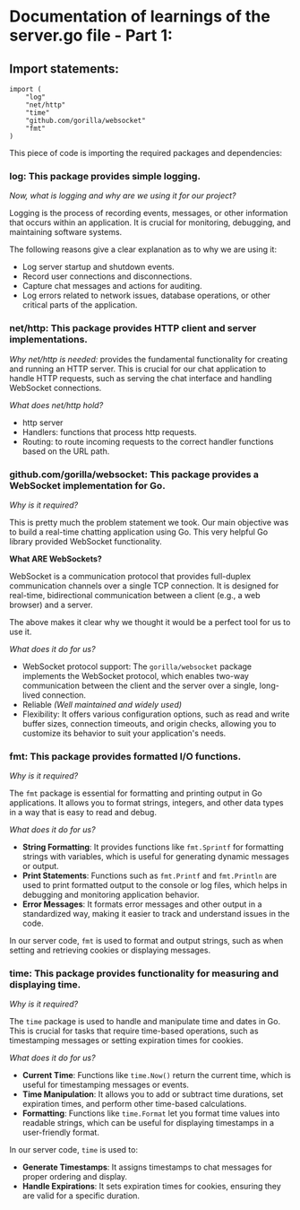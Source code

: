 # Documentation of learnings of the server.go file - Part 1:

## Import statements:

```
import (
	"log"
	"net/http"
	"time"
	"github.com/gorilla/websocket"
	"fmt"
)
```

This piece of code is importing the required packages and dependencies:
### **log**: This package provides simple logging.

*Now, what is logging and why are we using it for our project?*

Logging is the process of recording events, messages, or other information that occurs within an application. It is crucial for monitoring, debugging, and maintaining software systems.

The following reasons give a clear explanation as to why we are using it:
- Log server startup and shutdown events.
- Record user connections and disconnections.
- Capture chat messages and actions for auditing.
- Log errors related to network issues, database operations, or other critical parts of the application.

### **net/http**: This package provides HTTP client and server implementations.

*Why net/http is needed:* provides the fundamental functionality for creating and running an HTTP server. This is crucial for our chat application to handle HTTP requests, such as serving the chat interface and handling WebSocket connections.

*What does net/http hold?*

- http server
- Handlers: functions that process http requests.
- Routing: to route incoming requests to the correct handler functions based on the URL path.



### **github.com/gorilla/websocket**: This package provides a WebSocket implementation for Go.

*Why is it required?*

This is pretty much the problem statement we took. Our main objective was to build a real-time chatting application using Go. This very helpful Go library provided WebSocket functionality.

**What ARE WebSockets?**

WebSocket is a communication protocol that provides full-duplex communication channels over a single TCP connection. It is designed for real-time, bidirectional communication between a client (e.g., a web browser) and a server.

The above makes it clear why we thought it would be a perfect tool for us to use it.

*What does it do for us?*
- WebSocket protocol support: The `gorilla/websocket` package implements the WebSocket protocol, which enables two-way communication between the client and the server over a single, long-lived connection.
- Reliable *(Well maintained and widely used)*
- Flexibility: It offers various configuration options, such as read and write buffer sizes, connection timeouts, and origin checks, allowing you to customize its behavior to suit your application's needs.

### **fmt**: This package provides formatted I/O functions.

*Why is it required?*

The `fmt` package is essential for formatting and printing output in Go applications. It allows you to format strings, integers, and other data types in a way that is easy to read and debug.

*What does it do for us?*

- **String Formatting**: It provides functions like `fmt.Sprintf` for formatting strings with variables, which is useful for generating dynamic messages or output.
- **Print Statements**: Functions such as `fmt.Printf` and `fmt.Println` are used to print formatted output to the console or log files, which helps in debugging and monitoring application behavior.
- **Error Messages**: It formats error messages and other output in a standardized way, making it easier to track and understand issues in the code.

In our server code, `fmt` is used to format and output strings, such as when setting and retrieving cookies or displaying messages.

### **time**: This package provides functionality for measuring and displaying time.

*Why is it required?*

The `time` package is used to handle and manipulate time and dates in Go. This is crucial for tasks that require time-based operations, such as timestamping messages or setting expiration times for cookies.

*What does it do for us?*

- **Current Time**: Functions like `time.Now()` return the current time, which is useful for timestamping messages or events.
- **Time Manipulation**: It allows you to add or subtract time durations, set expiration times, and perform other time-based calculations.
- **Formatting**: Functions like `time.Format` let you format time values into readable strings, which can be useful for displaying timestamps in a user-friendly format.

In our server code, `time` is used to:
- **Generate Timestamps**: It assigns timestamps to chat messages for proper ordering and display.
- **Handle Expirations**: It sets expiration times for cookies, ensuring they are valid for a specific duration.
